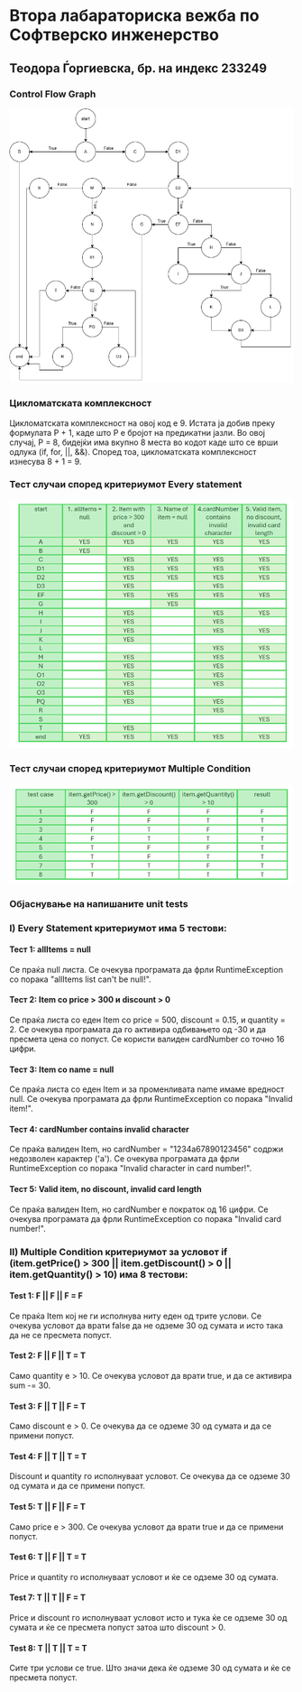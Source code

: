 # Втора лабараториска вежба по Софтверско инженерство 
## Теодора Ѓоргиевска, бр. на индекс 233249
### Control Flow Graph
![SILab2](./images/SILab2.png)
### Цикломатската комплексност
Цикломатската комплексност на овој код е 9. Истата ја добив преку формулата P + 1, каде што P е бројот на предикатни јазли. Во овој случај, P = 8, бидејќи има вкупно 8 места во кодот каде што се врши одлука (if, for, ||, &&). Според тоа, цикломатската комплексност изнесува 8 + 1 = 9.
### Тест случаи според критериумот Every statement
![Everystatement](./images/Everystatement.png)
### Тест случаи според критериумот Multiple Condition
![MultipleCondition](./images/MultipleCondition.png)
### Објаснување на напишаните unit tests
### I) Every Statement критериумот има 5 тестови:
#### Тест 1: allItems = null
Се праќа null листа. Се очекува програмата да фрли RuntimeException со порака "allItems list can't be null!".
#### Тест 2: Item со price > 300 и discount > 0
Се праќа листа со еден Item со price = 500, discount = 0.15, и quantity = 2. Се очекува програмата да го активира одбивањето од -30 и да пресмета цена со попуст. Се користи валиден cardNumber со точно 16 цифри.
#### Тест 3: Item со name = null
Се праќа листа со еден Item и за променливата name имаме вредност null. Се очекува програмата да фрли RuntimeException со порака "Invalid item!".
#### Тест 4: cardNumber contains invalid character
Се праќа валиден Item, но cardNumber = "1234a67890123456" содржи недозволен карактер ('a'). Се очекува програмата да фрли RuntimeException со порака "Invalid character in card number!".
#### Тест 5: Valid item, no discount, invalid card length
Се праќа валиден Item, но cardNumber е пократок од 16 цифри. Се очекува програмата да фрли RuntimeException со порака "Invalid card number!".
### II) Multiple Condition критериумот за условот if (item.getPrice() > 300 || item.getDiscount() > 0 || item.getQuantity() > 10) има 8 тестови:
#### Test 1: F || F || F = F
Се праќа Item кој не ги исполнува ниту еден од трите услови. Се очекува условот да врати false да не одземе 30 од сумата и исто така да не се пресмета попуст.
#### Test 2: F || F || T = T
Само quantity е > 10. Се очекува условот да врати true, и да се активира sum -= 30.
#### Test 3: F || T || F = T
Само discount е > 0. Се очекува да се одземе 30 од сумата и да се примени попуст.
#### Test 4: F || T || T = T
Discount и quantity го исполнуваат условот. Се очекува да се одземе 30 од сумата и да се примени попуст.
#### Test 5: T || F || F = T
Само price е > 300. Се очекува условот да врати true и да се примени попуст.
#### Test 6: T || F || T = T
Price и quantity го исполнуваат условот и ќе се одземе 30 од сумата.
#### Test 7: T || T || F = T
Price и discount го исполнуваат условот исто и тука ќе се одземе 30 од сумата и ќе се пресмета попуст затоа што discount > 0.
#### Test 8: T || T || T = T
Сите три услови се true. Што значи дека ќе одземе 30 од сумата и ќе се пресмета попуст.
